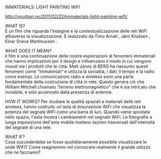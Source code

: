 IMMATERIALS: LIGHT PAINTING WIFI

http://yourban.no/2011/02/22/immaterials-light-painting-wifi/

WHAT IS?  
È un film che riguarda l'indagine e la contestualizzazione delle reti WiFi attraverso la visualizzazione. È realizzato da Timo Arnall , Jørn Knutsen , Einar Sneve Martinussen .

WHAT DOES IT MEAN?    
Il film è una continuazione delle nostre esplorazioni di fenomeni immateriali che hanno implicazioni per il design e influenzano il modo in cui vengono vissuti sia i prodotti che le città. Matt Jones di BERG ha riassunto questi fenomeni come "Immateriali" e utilizza la socialità, i dati, il tempo e la radio come esempi. Le comunicazioni radio e wireless sono una parte fondamentale della costruzione di città in rete. Questo genera ciò che William Mitchell chiamato "terreno elettromagnetico" che è sia intricato che invisibile, e solo accennato dalla presenza di antenne.

HOW IT WORKS? 
Per studiare le qualità spaziali e materiali delle reti wireless, hanno costruito un'asta di misurazione WiFi che visualizza la potenza del segnale WiFi come una barra di luci. Quando viene spostata nello spazio, l'asta mostra i cambiamenti nel segnale WiFi. Le fotografie a lunga esposizione dell'asta mobile rivelano sezioni trasversali dell'intensità del segnale di una rete.


WHAT IF?  
Cosa succederebbe se fosse quotidianamente possibile visualizzare le onde WIFI? Come reagiremmo nel conoscere realmente il grande utilizzo che ne facciamo?
